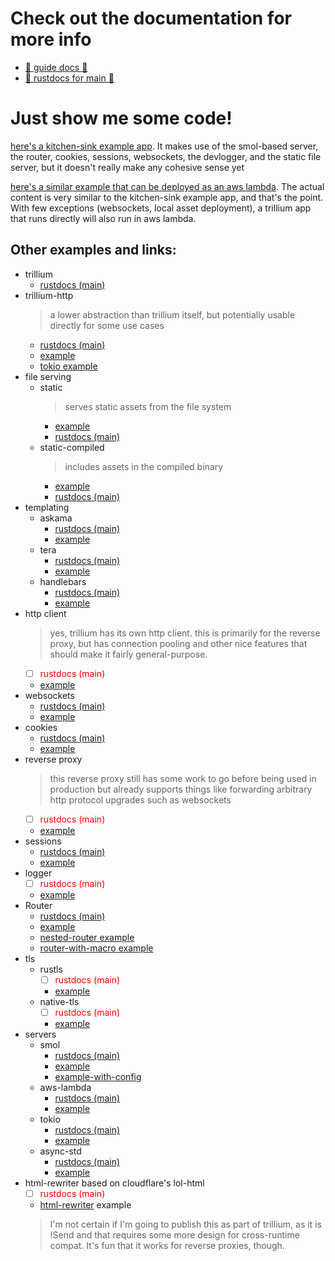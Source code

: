 # Check out the documentation for more info


* [📖 guide docs 📖](https://trillium.rs/)
* [📑 rustdocs for main 📑](https://docs.trillium.rs)


# Just show me some code!

[here's a kitchen-sink example
app](https://github.com/trillium-rs/trillium/blob/main/example/src/main.rs). It
makes use of the smol-based server, the router, cookies, sessions,
websockets, the devlogger, and the static file server, but it doesn't
really make any cohesive sense yet

[here's a similar example that can be deployed as an aws
lambda](https://github.com/trillium-rs/trillium/blob/main/aws-lambda-example/src/main.rs). The
actual content is very similar to the kitchen-sink example app, and
that's the point. With few exceptions (websockets, local asset
deployment), a trillium app that runs directly will also run in aws
lambda.


## Other examples and links:

* trillium
  * [rustdocs (main)](https://docs.trillium.rs/trillium/index.html)
* trillium-http
  > a lower abstraction than trillium itself, but potentially usable directly for some use cases
  * [rustdocs (main)](https://docs.trillium.rs/trillium_http/index.html)
  * [example](https://github.com/trillium-rs/trillium/blob/main/http/examples/http.rs)
  * [tokio example](https://github.com/trillium-rs/trillium/blob/main/http/examples/tokio-http.rs)
* file serving
  * static
    > serves static assets from the file system
    * [example](https://github.com/trillium-rs/trillium/blob/main/static/examples/static.rs)
    * [rustdocs (main)](https://docs.trillium.rs/trillium_static/index.html)
  * static-compiled
    > includes assets in the compiled binary
    * [example](https://github.com/trillium-rs/trillium/blob/main/static-compiled/examples/static-compiled.rs) 
    * [rustdocs (main)](https://docs.trillium.rs/trillium_static_compiled/index.html)
* templating
  * askama
    * [rustdocs (main)](https://docs.trillium.rs/trillium_askama/index.html)
    * [example](https://github.com/trillium-rs/trillium/blob/main/askama/examples/askama.rs)
  * tera
    * [rustdocs (main)](https://docs.trillium.rs/trillium_tera/index.html)
    * [example](https://github.com/trillium-rs/trillium/blob/main/tera/examples/tera.rs)
  * handlebars
    * [rustdocs (main)](https://docs.trillium.rs/trillium_handlebars/index.html)
    * [example](https://github.com/trillium-rs/trillium/blob/main/handlebars/examples/handlebars.rs)
* http client
  > yes, trillium has its own http client. this is primarily for the reverse proxy, but has connection pooling and other nice features that should make it fairly general-purpose.
  * [ ] <span style="color:red">rustdocs (main)</span>
  * [example](https://github.com/trillium-rs/trillium/blob/main/client/examples/client.rs)
* websockets
  * [rustdocs (main)](https://docs.trillium.rs/trillium_websockets/index.html)
  * [example](https://github.com/trillium-rs/trillium/blob/main/websockets/examples/websockets.rs)
* cookies
  * [rustdocs (main)](https://docs.trillium.rs/trillium_cookies/index.html)
  * [example](https://github.com/trillium-rs/trillium/blob/main/cookies/examples/cookies.rs)
* reverse proxy
  > this reverse proxy still has some work to go before being used in production but already supports things like forwarding arbitrary http protocol upgrades such as websockets
  * [ ] <span style="color:red">rustdocs (main)</span>
  * [example](https://github.com/trillium-rs/trillium/blob/main/proxy/examples/proxy.rs)
* sessions
  * [rustdocs (main)](https://docs.trillium.rs/trillium_sessions/index.html)
  * [example](https://github.com/trillium-rs/trillium/blob/main/sessions/examples/sessions.rs)
* logger
  * [ ] <span style="color:red">rustdocs (main)</span>
  * [example](https://github.com/trillium-rs/trillium/blob/main/logger/examples/logger.rs)
* Router
  * [rustdocs (main)](https://docs.trillium.rs/trillium_router/index.html)
  * [example](https://github.com/trillium-rs/trillium/blob/main/router/examples/router.rs)
  * [nested-router example](https://github.com/trillium-rs/trillium/blob/main/router/examples/nested-router.rs)
  * [router-with-macro example](https://github.com/trillium-rs/trillium/blob/main/router/examples/router-with-macro.rs)
* tls
  * rustls
    * [ ] <span style="color:red">rustdocs (main)</span>
    * [example](https://github.com/trillium-rs/trillium/blob/main/rustls/examples/rustls.rs)
  * native-tls
    * [ ] <span style="color:red">rustdocs (main)</span>
    * [example](https://github.com/trillium-rs/trillium/blob/main/native-tls/examples/native-tls.rs)
* servers
  * smol
    * [rustdocs (main)](https://docs.trillium.rs/trillium_smol/index.html)
    * [example](https://github.com/trillium-rs/trillium/blob/main/smol/examples/smol.rs)
    * [example-with-config](https://github.com/trillium-rs/trillium/blob/main/smol/examples/smol-with-config.rs)
  * aws-lambda
    * [rustdocs (main)](https://docs.trillium.rs/trillium_aws_lambda/index.html)
    * [example](https://github.com/trillium-rs/trillium/blob/main/aws-lambda-server/examples/aws-lambda.rs)
  * tokio
    * [rustdocs (main)](https://docs.trillium.rs/trillium_tokio/index.html)
    * [example](https://github.com/trillium-rs/trillium/blob/main/tokio/examples/tokio.rs)
  * async-std
    * [rustdocs (main)](https://docs.trillium.rs/trillium_async_std/index.html)
    * [example](https://github.com/trillium-rs/trillium/blob/main/async-std/examples/async-std.rs)
* html-rewriter based on cloudflare's lol-html
  * [ ] <span style="color:red">rustdocs (main)</span>
  * [html-rewriter](https://github.com/trillium-rs/trillium/blob/main/html-rewriter/examples/html-rewriter.rs) example
  > I'm not certain if I'm going to publish this as part of trillium, as it is !Send and that requires some more design for cross-runtime compat. It's fun that it works for reverse proxies, though.
